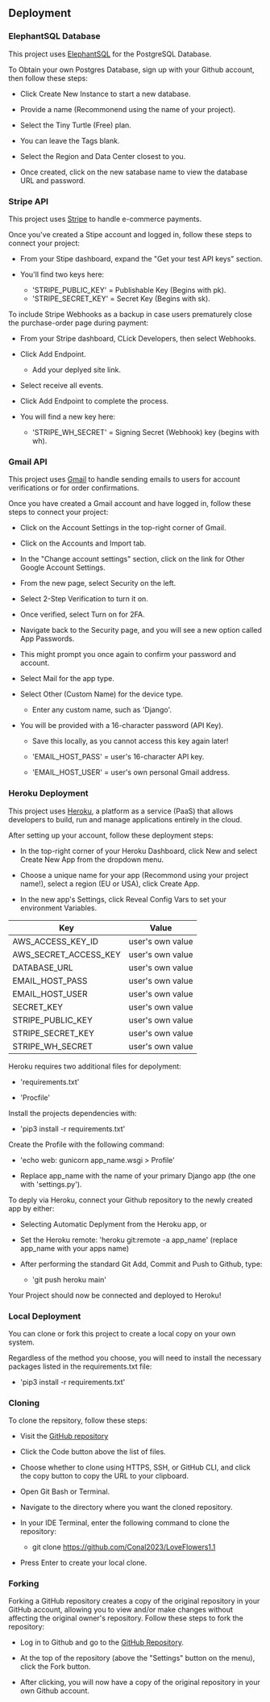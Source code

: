 ## Deployment 

### ElephantSQL Database

This project uses [ElephantSQL](https://www.elephantsql.com) for the PostgreSQL Database.

To Obtain your own Postgres Database, sign up with your Github account, then follow these steps:

 - Click Create New Instance to start a new database.

 - Provide a name (Recommonend using the name of your project).

 - Select the Tiny Turtle (Free) plan.

 - You can leave the Tags blank.

 - Select the Region and Data Center closest to you.

 - Once created, click on the new satabase name to view the database URL and password.


### Stripe API 

This project uses [Stripe](https://stripe.com) to handle e-commerce payments. 

Once you've created a Stipe account and logged in, follow these steps to connect your project:

 - From your Stipe dashboard, expand the "Get your test API keys" section.

 - You'll find two keys here:

   - 'STRIPE_PUBLIC_KEY' = Publishable Key (Begins with pk).
   - 'STRIPE_SECRET_KEY' = Secret Key (Begins with sk). 

To include Stripe Webhooks as a backup in case users prematurely close the purchase-order page during payment:

 - From your Stripe dashboard, CLick Developers, then select Webhooks.

 - Click Add Endpoint.

    - Add your deplyed site link.

 - Select receive all events.

 - Click Add Endpoint to complete the process.

 - You will find a new key here:

    - 'STRIPE_WH_SECRET' = Signing Secret (Webhook) key (begins with wh).


### Gmail API

This project uses [Gmail](https://mail.google.com) to handle sending emails to users for account verifications or for order confirmations. 

Once you have created a Gmail account and have logged in, follow these steps to connect your project:

 - Click on the Account Settings in the top-right corner of Gmail.

 - Click on the Accounts and Import tab.

 - In the "Change account settings" section, click on the link for Other Google Account Settings.

 - From the new page, select Security on the left. 

 - Select 2-Step Verification to turn it on.

 - Once verified, select Turn on for 2FA.

 - Navigate back to the Security page, and you will see a new option called App Passwords.

 - This might prompt you once again to confirm your password and account.

 - Select Mail for the app type.

 - Select Other (Custom Name) for the device type.

   - Enter any custom name, such as 'Django'.

 - You will be provided with a 16-character password (API Key).

   - Save this locally, as you cannot access this key again later!

   - 'EMAIL_HOST_PASS' = user's 16-character API key.

   - 'EMAIL_HOST_USER' = user's own personal Gmail address. 


### Heroku Deployment

This project uses [Heroku](https://www.heroku.com), a platform as a service (PaaS) that allows developers to build, run and manage applications entirely in the cloud. 

After setting up your account, follow these deployment steps:

 - In the top-right corner of your Heroku Dashboard, click New and select Create New App from the dropdown menu. 

 - Choose a unique name for your app (Recommond using your project name!), select a region (EU or USA), click Create App.

 - In the new app's Settings, click Reveal Config Vars to set your environment Variables. 

 | Key | Value |
| --- | --- |
| AWS_ACCESS_KEY_ID | user's own value |
| AWS_SECRET_ACCESS_KEY | user's own value |
| DATABASE_URL | user's own value |
| EMAIL_HOST_PASS | user's own value |
| EMAIL_HOST_USER | user's own value |
| SECRET_KEY | user's own value |
| STRIPE_PUBLIC_KEY | user's own value |
| STRIPE_SECRET_KEY | user's own value |
| STRIPE_WH_SECRET | user's own value |

Heroku requires two additional files for depolyment:
 
 - 'requirements.txt'

 - 'Procfile'

Install the projects dependencies with:

 - 'pip3 install -r requirements.txt'

Create the Profile with the following command:

 - 'echo web: gunicorn app_name.wsgi > Profile'

 - Replace app_name with the name of your primary Django app (the one with 'settings.py').

To deply via Heroku, connect your Github repository to the newly created app by either:

 - Selecting Automatic Deplyment from the Heroku app, or 

 - Set the Heroku remote: 'heroku git:remote -a app_name' (replace app_name with your apps name)

 - After performing the standard Git Add, Commit and Push to Github, type:

   - 'git push heroku main'

Your Project should now be connected and deployed to Heroku!


### Local Deployment

You can clone or fork this project to create a local copy on your own system. 

Regardless of the method you choose, you will need to install the necessary packages listed in the requirements.txt file:

 - 'pip3 install -r requirements.txt'


### Cloning 

To clone the repsitory, follow these steps:

 - Visit the [GitHub repository](https://github.com/Conal2023/LoveFlowers1.1)
 - Click the Code button above the list of files.
 - Choose whether to clone using HTTPS, SSH, or GitHub CLI, and click the copy button to copy the URL to your clipboard.
 - Open Git Bash or Terminal.
 - Navigate to the directory where you want the cloned repository.
 - In your IDE Terminal, enter the following command to clone the repository:

   - git clone https://github.com/Conal2023/LoveFlowers1.1

 - Press Enter to create your local clone.


### Forking

Forking a GitHub repository creates a copy of the original repository in your GitHub account, allowing you to view and/or make changes without affecting the original owner's repository. Follow these steps to fork the repository:

 - Log in to Github and go to the [GitHub Repository](https://github.com/Conal2023/LoveFlowers1.1).

 - At the top of the repository (above the "Settings" button on the menu), click the Fork button.

 - After clicking, you will now have a copy of the original repository in your own Github account.